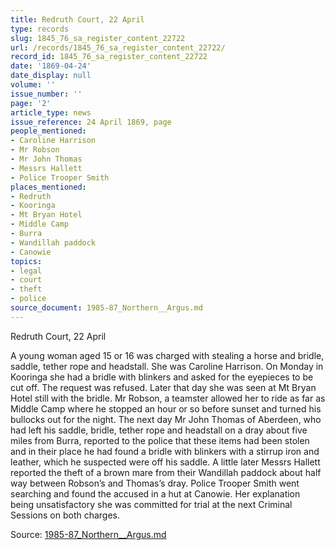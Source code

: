```yaml
---
title: Redruth Court, 22 April
type: records
slug: 1845_76_sa_register_content_22722
url: /records/1845_76_sa_register_content_22722/
record_id: 1845_76_sa_register_content_22722
date: '1869-04-24'
date_display: null
volume: ''
issue_number: ''
page: '2'
article_type: news
issue_reference: 24 April 1869, page
people_mentioned:
- Caroline Harrison
- Mr Robson
- Mr John Thomas
- Messrs Hallett
- Police Trooper Smith
places_mentioned:
- Redruth
- Kooringa
- Mt Bryan Hotel
- Middle Camp
- Burra
- Wandillah paddock
- Canowie
topics:
- legal
- court
- theft
- police
source_document: 1985-87_Northern__Argus.md
---
```


Redruth Court, 22 April

A young woman aged 15 or 16 was charged with stealing a horse and bridle, saddle, tether rope and headstall.  She was Caroline Harrison.  On Monday in Kooringa she had a bridle with blinkers and asked for the eyepieces to be cut off.  The request was refused.  Later that day she was seen at Mt Bryan Hotel still with the bridle.  Mr Robson, a teamster allowed her to ride as far as Middle Camp where he stopped an hour or so before sunset and turned his bullocks out for the night.  The next day Mr John Thomas of Aberdeen, who had left his saddle, bridle, tether rope and headstall on a dray about five miles from Burra, reported to the police that these items had been stolen and in their place he had found a bridle with blinkers with a stirrup iron and leather, which he suspected were off his saddle.  A little later Messrs Hallett reported the theft of a brown mare from their Wandillah paddock about half way between Robson’s and Thomas’s dray.  Police Trooper Smith went searching and found the accused in a hut at Canowie.  Her explanation being unsatisfactory she was committed for trial at the next Criminal Sessions on both charges.

Source: [1985-87_Northern__Argus.md](/downloads/markdown/1985-87_Northern__Argus.md)

